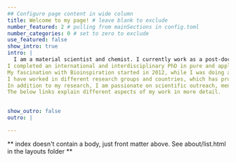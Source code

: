 ```yaml
---
## Configure page content in wide column
title: Welcome to my page! # leave blank to exclude
number_featured: 2 # pulling from mainSections in config.toml
number_categories: 0 # set to zero to exclude
use_featured: false
show_intro: true
intro: |
  I am a material scientist and chemist. I currently work as a post-doctoral researcherin Sustainable Polymer materials at the University of Twente. Most of my research focuses on the future of plastics, by developing sustainable polymeric solutions.
I completed an international and interdisciplinary PhD in pure and applied chemistry at the University of Strathclyde (2018-2022). My thesis focused on improving the mechanical properties of Bioinspired Amphiphilic polymer conetworks. 
My fascination with Bioinspiration started in 2012, while I was doing an exchange program in France. Following this I pursued my passion by completing a Masters degree at ETH Zurich in the Materials Science department. 
I have worked in different research groups and countries, which has provided me with a very diverse and understanding scientific outlook. 
In addition to my research, I am passionate on scientific outreach, mental health in academia and inspiring under-represented groups to follow scientific careers. 
The below links explain different aspects of my work in more detail.

  
show_outro: false
outro: |

---
```


** index doesn't contain a body, just front matter above.
See about/list.html in the layouts folder **